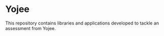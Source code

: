 Yojee
=====

This repository contains libraries and applications developed to tackle an
assessment from Yojee.
